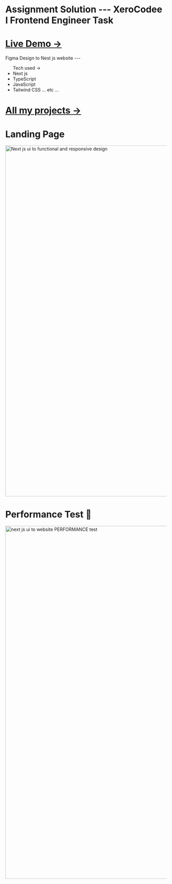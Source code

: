 # Assignment Solution --- XeroCodee I Frontend Engineer Task

<h1><a href="https://next-ui-to-website.vercel.app/">Live Demo →</a> </h1>

Figma Design to Nest js website --- 

<ul>Tech used → 
  <li>Next js</li>
  <li>TypeScript</li>
  <li>JavaScript</li>
  <li>Tailwind CSS ... etc ...</li>
</ul>

<h1><a href="https://githubak2002.github.io/akportfolio">All my projects → </a> </h1>

<h1> Landing Page </h1>
<img width="1094" alt="Next js ui to functional and responsive design" src="https://github.com/Githubak2002/next-ui-to-website/assets/109411443/73192b6b-ba41-47b2-9762-3d1709d7a1bc">

<h1> Performance Test 💖 </h1>
<img width="1100" alt="next js ui to website  PERFORMANCE test" src="https://github.com/Githubak2002/next-ui-to-website/assets/109411443/e43c8fbe-2a51-4924-a3b7-3b906fcdb422">
